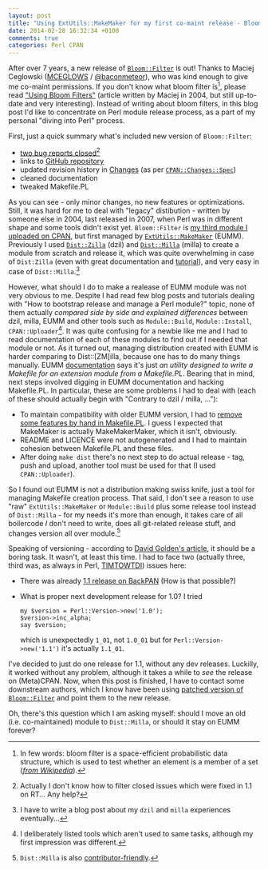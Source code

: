 ```yaml
---
layout: post
title: "Using ExtUtils::MakeMaker for my first co-maint release - Bloom::Filter"
date: 2014-02-28 16:32:34 +0100
comments: true
categories: Perl CPAN
---
```


After over 7 years, a new release of [`Bloom::Filter`](https://metacpan.org/release/XAERXESS/Bloom-Filter-1.1) is out! Thanks to Maciej Ceglowski ([MCEGLOWS](https://metacpan.org/author/MCEGLOWS) / [@baconmeteor](https://twitter.com/baconmeteor)), who was kind enough to give me co-maint permissions. If you don't know what bloom filter is[^1], please read ["Using Bloom Filters"](http://www.perl.com/pub/2004/04/08/bloom_filters.html) (article written by Maciej in 2004, but still up-to-date and very interesting). Instead of writing about bloom filters, in this blog post I'd like to concentrate on Perl module release process, as a part of my personal "diving into Perl" process.

<!-- more -->

First, just a quick summary what's included new version of `Bloom::Filter`:

 - [two bug reports closed](https://rt.cpan.org/Dist/Display.html?Status=Resolved;Queue=Bloom-Filter)[^2]
 - links to [GitHub repository](github.com/Xaerxess/Bloom-Filter)
 - updated revision history in [Changes](https://metacpan.org/source/XAERXESS/Bloom-Filter-1.1/Changes) (as per [`CPAN::Changes::Spec`](https://metacpan.org/pod/CPAN::Changes::Spec))
 - cleaned documentation
 - tweaked Makefile.PL

As you can see - only minor changes, no new features or optimizations. Still, it was hard for me to deal with "legacy" distibution - written by someone else in 2004, last released in 2007, when Perl was in different shape and some tools didn't exist yet. `Bloom::Filter` is [my third module I uploaded on CPAN](https://metacpan.org/author/XAERXESS), but first managed by [`ExtUtils::MakeMaker`](https://metacpan.org/pod/ExtUtils::MakeMaker) (EUMM). Previously I used [`Dist::Zilla`](https://metacpan.org/pod/Dist::Zilla) (dzil) and [`Dist::Milla`](https://metacpan.org/pod/Dist::Milla) (milla) to create a module from scratch and release it, which was quite overwhelming in case of `Dist:Zilla` (even with great documentation and [tutorial](http://dzil.org/)), and very easy in case of `Dist::Milla`.[^3]

However, what should I do to make a realease of EUMM module was not very obvious to me. Despite I had read few blog posts and tutorials dealing with "How to bootstrap release and manage a Perl module?" topic, none of them actually _compared side by side and explained differences_ between dzil, milla, EUMM and other tools such as `Module::Build`, `Module::Install`, `CPAN::Uploader`[^4]. It was quite confusing for a newbie like me and I had to read documentation of each of these modules to find out if I needed that module or not. As it turned out, managing distribution created with EUMM is harder comparing to Dist::[ZM]illa, because one has to do many things manually. EUMM [documentation](https://metacpan.org/pod/ExtUtils::MakeMaker) says it's just _an utility designed to write a Makefile for an extension module from a Makefile.PL_. Bearing that in mind, next steps involved digging in EUMM documentation and hacking Makefile.PL. In particular, these are some problems I had to deal with (each of these should actually begin with "Contrary to dzil / milla, ..."):

 - To maintain compatibility with older EUMM version, I had to [remove some features by hand in Makefile.PL](https://github.com/Xaerxess/Bloom-Filter/blob/1.1/Makefile.PL#L37). I guess I expected that MakeMaker is actually MakeMakerMaker, which it isn't, obviously.
 - README and LICENCE were not autogenerated and I had to maintain cohesion between Makefile.PL and these files.
 - After doing `make dist` there's no next step to do actual release - tag, push and upload, another tool must be used for that (I used `CPAN::Uploader`).

So I found out EUMM is not a distribution making swiss knife, just a tool for managing Makefile creation process. That said, I don't see a reason to use "raw" `ExtUtils::MakeMaker` or `Module::Build` plus some release tool instead of `Dist::Milla` - for my needs it's more than enough, it takes care of all boilercode _I_ don't need to write, does all git-related release stuff, and changes version all over module.[^5]

Speaking of versioning - according to [David Golden's article](http://www.dagolden.com/index.php/369/version-numbers-should-be-boring/), it should be a boring task. It wasn't, at least this time. I had to face two (actually three, third was, as always in Perl, [TIMTOWTDI](https://en.wikipedia.org/wiki/There's_more_than_one_way_to_do_it)) issues here:

 - There was already [1.1 release on BackPAN](https://metacpan.org/release/KJETIL/Bloom-Filter-1.1) (How is that possible?)
 - What is proper next development release for 1.0? I tried

       my $version = Perl::Version->new('1.0');
       $version->inc_alpha;
       say $version;

   which is unexpectedly `1_01`, not `1.0_01` but for `Perl::Version->new('1.1')` it's actually `1.1_01`.

I've decided to just do one release for 1.1, without any dev releases. Luckilly, it worked without any problem, although it takes a while to _see_ the release on (Meta)CPAN. Now, when this post is finished, I have to contact some downstream authors, which I know have been using [patched version of `Bloom::Filter`](http://patch-tracker.debian.org/patch/series/view/libbloom-filter-perl/1.0-3/1001_Use_Digest::SHA.patch) and point them to the new release.

Oh, there's this question which I am asking myself: should I move an old (i.e. co-maintained) module to `Dist::Milla`, or should it stay on EUMM forever?

[^1]: In few words: bloom filter is a space-efficient probabilistic data structure, which is used to test whether an element is a member of a set (_[from Wikipedia](https://en.wikipedia.org/wiki/Bloom_filter)_).
[^2]: Actually I don't know how to filter closed issues which were fixed in 1.1 on RT... Any help?
[^3]: I have to write a blog post about my `dzil` and `milla` experiences eventually...
[^4]: I deliberately listed tools which aren't used to same tasks, although my first impression was different.
[^5]: `Dist::Milla` is also [contributor-friendly](http://blogs.perl.org/users/brian_d_foy/2012/08/should-my-perl-release-process-be-yours.html).
